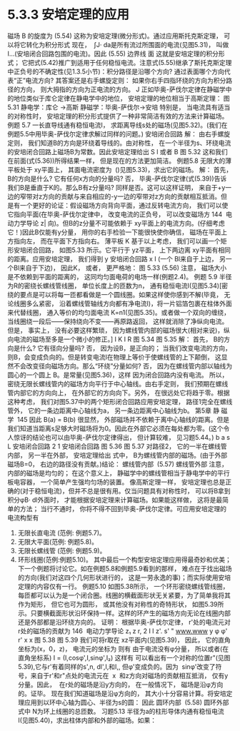 # 5.3.3 安培定理的应用
磁场 B 的旋度为
(5.54)
这称为安培定理(微分形式)。通过应用斯托克斯定理， 可以将它转化为积分形式
现在，  ∫J· da是所有流过所围面的电流(见图5.31)， 叫做I…(安培闭合回路包围的电流)。因此
(5.55)
边界线
面
这就是安培定理的积分形式； 它把式(5.42)推广到适用于任何稳恒电流。注意式(5.55)继承了斯托克斯定理中正负号的不确定性(见1.3.5小节)：积分路径是沿哪个方向? 通过表面哪个方向代表“正”电流方向? 其答案还是右手螺旋定则： 如果你右手四指环绕的方向为积分路径的方向， 则大拇指的方向为正电流的方向。
J
正如毕奥-萨伐尔定律在静磁学中的地位类似于库仑定律在静电学中的地位， 安培定理的地位相当于高斯定理：
图 5.31
静电学：库仑 →高斯
静磁学：毕奥-萨伐尔→安培
特别是， 当电流具有适当的对称性时， 安培定理的积分形式提供了一种非常简洁有效的方法来计算磁场。
例题 5.7
一长直导线通有稳恒电流I， 求距离导线s处的磁场(见图5.32)。(我们在例题5.5中用毕奥-萨伐尔定律求解过同样的问题。)
安培闭合回路
解： 由右手螺旋定则， 我们知道B的方向是环绕着导线的。由对称性， 在一个半径为s、环绕电流的安培闭合回路上磁场B为常数。因此安培定理给出
S
l
或者
B
图 5.32
这和我们在前面(式(5.36))所得结果一样， 但是现在的方法更加简洁。
例题5.8
无限大的薄平板处于 xy平面上， 其面电流密度为  ()见图5.33)，求出它的磁场。
解： 首先， B的方向是什么? 它有任何x方向的分量吗? 否， 毕奥-萨伐尔定律(式(5.39))告诉我们B是垂直于K的。那么B有z分量吗? 同样是否。这可以这样证明， 来自于+y一边的窄带对z方向的贡献与来自相应的-y一边的窄带对z方向的贡献相互抵消。但是有一个更好的论证：假设磁场方向背向平面，通过反转电流方向， 我们可以使它指向平面(在毕奥-萨伐尔定律中， 改变电流的正负号， 可以改变磁场方
144  电动力学导论
z|
向)。但B的z分量不可能依赖于 xy平面上的电流方向。(仔细考虑它！)因此B仅能有y分量， 用你的右手检验一下能很快使你确信， 磁场在平面上方指向左， 而在平面下方指向右。
薄平板
K
基于以上考虑， 我们可以画一个矩形安培闭合回路， 如图5.33 所示。它平行于 yz平面， 上下两边离 xy平面有相同的距离。应用安培定理， 我们得到
y
安培闭合回路
x
I
(一个 Bl来自于上边， 另一个Bl来自于下边)， 因此K， 或者， 更严格地：
图 5.33
(5.56)
注意， 磁场大小是不依赖到平面的距离的， 这同均匀面电荷的电场一样(例题2.4)。
例题 5.9
半径为R的密绕长螺线管线圈， 单位长度上的匝数为n， 通有稳恒电流I(见图5.34)[密绕的要点是可以将每一匝都看做是一个圆线圈。如果这样使你感到不解(毕竟， 无论线圈多么紧密， 沿着螺线管轴线方向都有净电流I)，将一片铝箔包裹在柱体外面来代替线圈， 通入等价的均匀面电流 K=n1(见图5.35)。或者做一个双向的缠绕，当线圈绕一段后——保持绕向不变——再原路返回， 这样就消除了净纵向电流。但是， 事实上， 没有必要这样繁琐， 因为螺线管内部的磁场很大(相对来说)，纵向电流的磁场至多是一个微小的修正。]
I
K
I
R
图 5.34
图
5.35
解： 首先， B的方向是什么? 它有径向分量吗? 否， 因为设B，是正向的； 当我们改变电流的方向， 则B，会变成负向的。但是转变电流I在物理上等价于使螺线管的上下颠倒， 这显然不会改变径向磁场方向。那么“环绕”分量如何? 否， 因为在螺线管内部以轴线为圆心的一个圆上 B。是常量(见图5.36)，这样
因为闭合回路内没有电流。
所以， 密绕无限长螺线管内的磁场方向平行于中心轴线。由右手定则， 我们预期在螺线管内部它的方向向上， 在外部它的方向向下。另外， 在很远处它将趋于零。根据这种考虑， 我们对图5.37中的两个矩形闭合回路应用安培定理， 路径1完全在螺线管外， 它的一条边距离中心轴线为a， 另一条边距离中心轴线为b。
第5章 静 磁 学  145
因此
B(a) = B(b)
很显然， 外部磁场并不依赖于离中心轴线的距离。但是我们知道当距离s足够大时磁场将为0。因此在外部它必须在每处都为零。(这个令人惊讶的结论也可以由毕奥-萨伐尔定律得出， 但计算较难， 见习题5.44。)
b
a
s
L
安培闭合回路
2
1
安培闭合回路
图 5.36
图 5.37
对路径2， 它的一半在螺线管内部， 另一半在外部， 安培定理给出
式中， B为螺线管内部的磁场。(由于外部磁场B=0， 右边的路径没有贡献。)结论：
螺线管内部  (5.57)
螺线管外部
注意， 内部的磁场是均匀的； 在这个意义上， 静磁学中的螺线管相当于静电学中的平行板电容器， 一个简单产生强均匀场的装置。
像高斯定理一样， 安培定理也总是正确的(对于稳恒电流)，但并不总是很有用。仅当问题具有对称性时， 可以将B拿到积分φB· dl外面时， 才能根据安培定理来计算磁场。如果能这样做， 这将是最简单的方法； 当行不通时， 你将不得不回到毕奥-萨伐尔定律。可应用安培定理的电流构型有
1. 无限长直电流 (范例: 例题5.7)。
2. 无限大平面(范例: 例题5.8)。
3. 无限长螺线管 (范例: 例题5.9)。
4. 环形线圈(范例:例题5.10)。
其中最后一个构型安培定理应用得最奇妙和优美；下一个例题将讨论它。如在例题5.8和例题5.9看到的那样， 难点在于找出磁场的方向(我们对这四个几何形状进行的， 这是一劳永逸的事)；而实际使用安培定理的内容仅有一行。
例题5.10
如图5.38所示， 一个环形密绕螺线管线圈， 每匝都可以认为是一个闭合圈。线圈的横截面形状无关紧要，为了简单我将其作为矩形， 但它也可为圆形， 或其他没有对称性的奇特形状， 如图5.39所示。只要横截面形状沿环保持一样。这样的环产生的磁场方向无论在线圈内部还是外部都是沿环绕方向的。
证明： 根据毕奥-萨伐尔定律， r'处的电流元对r处的磁场的贡献为
146  电动力学导论
z₁
z
r,
2
I
I
z'.
s'
"
www.www
y
φ
φ'
r'
x
x
图 5.38
图 5.39
我们可将r取在 xz平面内(见图5.39)， 因此， 它的直角坐标为(x，0，z)， 电流元的坐标为
则有
由于电流没有φ分量， 所以或者(在直角坐标系)
I = (I,cosφ',I,sinφ',I₂)
这样有
可以看出有一个对称的位置r"(见图5.39),它与r'有着同样的s',n, dl',I,和I,, 但φ'变成负的。因为  sinφ'改变了符号，来自于r'和r"点处的电流元在  x  和z方向对磁场的贡献相互抵消， 仅有y分量。因此，  在r处的磁场是沿y方向的， 在一般情况下， 磁场是沿φ方向的。证毕。
现在我们知道磁场是沿φ方向的， 其大小十分容易计算。将安培定理应用到以环中心轴为圆心、半径为s的圆：
因此
圆环内部  (5.58)
圆环外部
式中 N为环上线圈的总匝数。
习题5.13 半径为a的柱形导体内通有稳恒电流I(见图5.40)，求出柱体内部和外部的磁场。如果：
